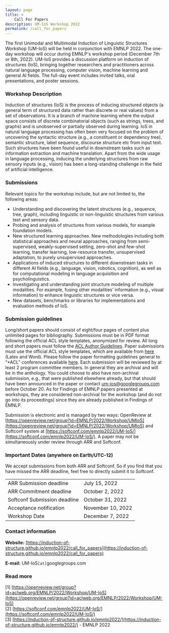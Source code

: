 ```yaml
---
layout: page
title: >
    Call For Papers
description: UM-IoS Workshop 2022
permalink: /call_for_papers
---
```


<!-- [CFP] First UM-IoS Workshop at EMNLP 2022 -->
 
  
The first Unimodal and Multimodal Induction of Linguistic Structures Workshop (UM-IoS) will be held in conjunction with EMNLP 2022.  The one-day workshop will occur during EMNLP's workshop period (December 7th or 8th, 2022). UM-IoS provides a discussion platform on induction of structures (IoS), bringing together researchers and practitioners across natural language processing, computer vision, machine learning and general AI fields. The full-day event includes invited talks, oral presentations, and poster sessions.
 
 
### Workshop Description

Induction of structures (IoS) is the process of inducing structured objects (a general term of structured data rather than discrete or real values) from a set of observations. It is a branch of machine learning where the output space consists of discrete combinatorial objects (such as strings, trees, and graphs) and is unobserved or partially observed during learning. IoS in natural language processing has often been very focused on the problem of uncovering the syntactic structure (e.g., a constituent or dependency tree), semantic structure, label sequence, discourse structure etc from input text. Such structures have been found useful in downstream tasks such as information extraction and machine translation.  Apart from the wide usage in language processing, inducing the underlying structures from raw sensory inputs (e.g., vision) has been a long-standing challenge in the field of artificial intelligence.
 
 
### Submissions
Relevant topics for the workshop include, but are not limited to, the following areas:
- Understanding and discovering the latent structures (e.g., sequence, tree, graph), including linguistic or non-linguistic structures from various text and sensory data.
- Probing and analysis of structures from various models, for example foundation models.
- New structured learning approaches. New methodologies including both statistical approaches and neural approaches, ranging from semi-supervised, weakly-supervised setting, zero-shot and few-shot learning, transfer learning, low-resource transfer, unsupervised adaptation, to purely unsupervised approaches.
- Applications of induced structures to different downstream tasks in different AI fields (e.g., language, vision, robotics, cognition), as well as for computational modeling in language acquisition and psycholinguistics.
- Investigating and understanding joint structure modeling of multiple modalities. For example, fusing other modalities’ information (e.g., visual information) to enhance linguistic structures or vice versa.
- New datasets, benchmarks or libraries for implementations and evaluation methods of IoS.
 
 
### Submission guidelines

Long/short papers should consist of eight/four pages of content plus
unlimited pages for bibliography. Submissions must be in PDF format following
the official ACL style templates, anonymized for review. All long and short papers must follow the [ACL Author Guidelines](https://www.aclweb.org/adminwiki/index.php?title=ACL_Author_Guidelines). Paper submissions must use the official ACL style templates, which are available from [here](https://github.com/acl-org/acl-style-files) (Latex and Word). Please follow the paper formatting guidelines general to “*ACL” conferences available [here](https://acl-org.github.io/ACLPUB/formatting.html). Each submission will be reviewed by at least 2 program committee members. In general they are archival and will be in the anthology. You could choose to also have non-archival submission, e.g., that were published elsewhere already, but that should have been announced in the paper or contact um-ios@googlegroups.com before October 20. As for Findings of EMNLP papers presented at workshops, they are considered non-archival for the workshop (and do not go into its proceedings) since they are already published in Findings of EMNLP. 
 
Submission is electronic and is managed by two ways:
OpenReview at [https://openreview.net/group?id=EMNLP/2022/Workshop/UMIoS](https://openreview.net/group?id=EMNLP/2022/Workshop/UMIoS) and Softconf system at [https://softconf.com/emnlp2022/UM-IoS/](https://softconf.com/emnlp2022/UM-IoS/). A paper may not be simultaneously under review through ARR and Softconf. 

### Important Dates <span style="font-size:15px">(anywhere on Earth/UTC-12)</span>

We accept submissions from both ARR and Softconf. So if you find that you have missed the ARR deadline, feel free to directly submit it to Softconf.


<table class="important_dates">
<tbody>
<tr><td>ARR Submission deadline</td><td>July 15, 2022</td></tr>
<tr><td>ARR Commitment deadline</td><td>October 2, 2022</td></tr>
<tr><td>Softconf Submission deadline</td><td>October 31, 2022</td></tr>
<tr><td>Acceptance notification</td><td>November 10, 2022</td></tr>
<tr><td>Workshop Date</td><td>December 7, 2022</td></tr>

</tbody>
</table>
 
<!-- **ARR Submission deadline:** The last possible ARR deadline for papers (to have meta-reviews on time to be able to commit to our venue) is July 15. The last commitment deadline for ARR papers (that have meta reviews) is October 2.

**Softconf Submission deadline:** October 31, 2022
 
**Acceptance notification:** November 10, 2022

**Workshop Date:** December 7, 2022

This workshop will be *virtual*.
 --->
 
### Contact information

**Website:** [https://induction-of-structure.github.io/emnlp2022/call_for_papers](https://induction-of-structure.github.io/emnlp2022/call_for_papers)

**E-mail:** UM-IoS<code>[at]</code>googlegroups.com
 
### Read more

[1] [https://openreview.net/group?id=aclweb.org/EMNLP/2022/Workshop/UM-IoS](https://openreview.net/group?id=aclweb.org/EMNLP/2022/Workshop/UM-IoS)  
[2] [https://softconf.com/emnlp2022/UM-IoS/](https://softconf.com/emnlp2022/UM-IoS/)   
[3] [https://induction-of-structure.github.io/emnlp2022/](https://induction-of-structure.github.io/emnlp2022/) - EMNLP 2022

